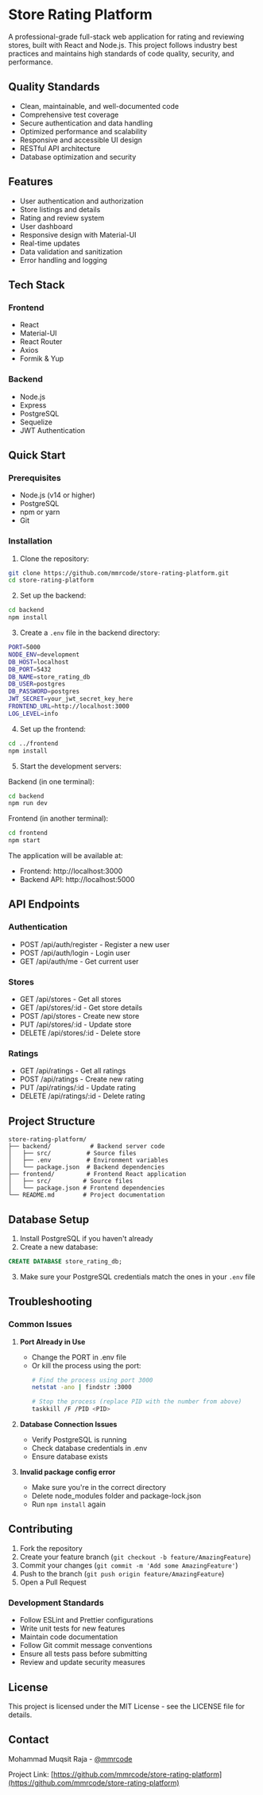 # Store Rating Platform

A professional-grade full-stack web application for rating and reviewing stores, built with React and Node.js. This project follows industry best practices and maintains high standards of code quality, security, and performance.

## Quality Standards

- Clean, maintainable, and well-documented code
- Comprehensive test coverage
- Secure authentication and data handling
- Optimized performance and scalability
- Responsive and accessible UI design
- RESTful API architecture
- Database optimization and security

## Features

- User authentication and authorization
- Store listings and details
- Rating and review system
- User dashboard
- Responsive design with Material-UI
- Real-time updates
- Data validation and sanitization
- Error handling and logging

## Tech Stack

### Frontend
- React
- Material-UI
- React Router
- Axios
- Formik & Yup

### Backend
- Node.js
- Express
- PostgreSQL
- Sequelize
- JWT Authentication

## Quick Start

### Prerequisites
- Node.js (v14 or higher)
- PostgreSQL
- npm or yarn
- Git

### Installation

1. Clone the repository:
```bash
git clone https://github.com/mmrcode/store-rating-platform.git
cd store-rating-platform
```

2. Set up the backend:
```bash
cd backend
npm install
```

3. Create a `.env` file in the backend directory:
```bash
PORT=5000
NODE_ENV=development
DB_HOST=localhost
DB_PORT=5432
DB_NAME=store_rating_db
DB_USER=postgres
DB_PASSWORD=postgres
JWT_SECRET=your_jwt_secret_key_here
FRONTEND_URL=http://localhost:3000
LOG_LEVEL=info
```

4. Set up the frontend:
```bash
cd ../frontend
npm install
```

5. Start the development servers:

Backend (in one terminal):
```bash
cd backend
npm run dev
```

Frontend (in another terminal):
```bash
cd frontend
npm start
```

The application will be available at:
- Frontend: http://localhost:3000
- Backend API: http://localhost:5000

## API Endpoints

### Authentication
- POST /api/auth/register - Register a new user
- POST /api/auth/login - Login user
- GET /api/auth/me - Get current user

### Stores
- GET /api/stores - Get all stores
- GET /api/stores/:id - Get store details
- POST /api/stores - Create new store
- PUT /api/stores/:id - Update store
- DELETE /api/stores/:id - Delete store

### Ratings
- GET /api/ratings - Get all ratings
- POST /api/ratings - Create new rating
- PUT /api/ratings/:id - Update rating
- DELETE /api/ratings/:id - Delete rating

## Project Structure
```
store-rating-platform/
├── backend/           # Backend server code
│   ├── src/          # Source files
│   ├── .env          # Environment variables
│   └── package.json  # Backend dependencies
├── frontend/         # Frontend React application
│   ├── src/         # Source files
│   └── package.json # Frontend dependencies
└── README.md        # Project documentation
```

## Database Setup

1. Install PostgreSQL if you haven't already
2. Create a new database:
```sql
CREATE DATABASE store_rating_db;
```
3. Make sure your PostgreSQL credentials match the ones in your `.env` file

## Troubleshooting

### Common Issues

1. **Port Already in Use**
   - Change the PORT in .env file
   - Or kill the process using the port:
     ```bash
     # Find the process using port 3000
     netstat -ano | findstr :3000
     
     # Stop the process (replace PID with the number from above)
     taskkill /F /PID <PID>
     ```

2. **Database Connection Issues**
   - Verify PostgreSQL is running
   - Check database credentials in .env
   - Ensure database exists

3. **Invalid package config error**
   - Make sure you're in the correct directory
   - Delete node_modules folder and package-lock.json
   - Run `npm install` again

## Contributing

1. Fork the repository
2. Create your feature branch (`git checkout -b feature/AmazingFeature`)
3. Commit your changes (`git commit -m 'Add some AmazingFeature'`)
4. Push to the branch (`git push origin feature/AmazingFeature`)
5. Open a Pull Request

### Development Standards
- Follow ESLint and Prettier configurations
- Write unit tests for new features
- Maintain code documentation
- Follow Git commit message conventions
- Ensure all tests pass before submitting
- Review and update security measures

## License

This project is licensed under the MIT License - see the LICENSE file for details.

## Contact

Mohammad Muqsit Raja - [@mmrcode](https://github.com/mmrcode)

Project Link: [https://github.com/mmrcode/store-rating-platform](https://github.com/mmrcode/store-rating-platform)
